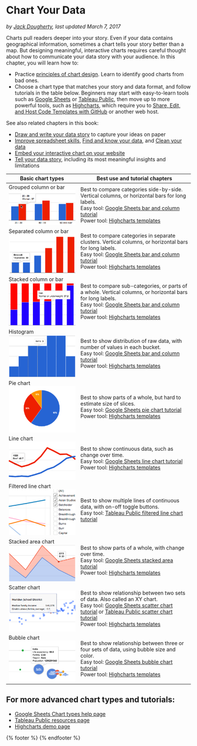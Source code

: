 # Chart Your Data
*by [Jack Dougherty](../introduction/who.md), last updated March 7, 2017*

Charts pull readers deeper into your story. Even if your data contains geographical information, sometimes a chart tells your story better than a map. But designing meaningful, interactive charts requires careful thought about how to communicate your data story with your audience. In this chapter, you will learn how to:
- Practice [principles of chart design](design). Learn to identify good charts from bad ones.
- Choose a chart type that matches your story and data format, and follow tutorials in the table below. Beginners may start with easy-to-learn tools such as [Google Sheets](google-sheets) or [Tableau Public](tableau-public), then move up to more powerful tools, such as [Highcharts](../highcharts), which require you to [Share, Edit, and Host Code Templates with GitHub](../github) or another web host.

See also related chapters in this book:
- [Draw and write your data story](../../choose/draw) to capture your ideas on paper
- [Improve spreadsheet skills](../spreadsheet), [Find and know your data](../find), and [Clean your data](../clean)
- [Embed your interactive chart on your website](../embed)
- [Tell your data story](../story), including its most meaningful insights and limitations

| Basic chart types | Best use and tutorial chapters |
| --- | --- |
| Grouped column or bar<br> ![](chart-grouped-column.png) | Best to compare categories side-by-side. Vertical columns, or horizontal bars for long labels. <br>Easy tool: [Google Sheets bar and column tutorial](column-bar-google)<br>Power tool: [Highcharts templates](../highcharts/) |
| Separated column or bar<br> ![](chart-separated-column.png) | Best to compare categories in separate clusters. Vertical columns, or horizontal bars for long labels.<br>Easy tool: [Google Sheets bar and column tutorial](column-bar-google)<br>Power tool: [Highcharts templates](../highcharts/) |
| Stacked column or bar<br> ![](chart-stacked-column.png) | Best to compare sub-categories, or parts of a whole. Vertical columns, or horizontal bars for long labels.<br>Easy tool: [Google Sheets bar and column tutorial](column-bar-google)<br>Power tool: [Highcharts templates](../highcharts/) |
| Histogram<br> ![](chart-histogram.png) | Best to show distribution of raw data, with number of values in each bucket.<br>Easy tool: [Google Sheets bar and column tutorial](column-bar-google)<br>Power tool: [Highcharts templates](../highcharts/) |
| Pie chart<br> ![](chart-pie.png) | Best to show parts of a whole, but hard to estimate size of slices.<br>Easy tool: [Google Sheets pie chart tutorial](pie-line-area-google)<br>Power tool: [Highcharts templates](../highcharts/) |
| Line chart<br> ![](chart-line.png) | Best to show continuous data, such as change over time.<br>Easy tool: [Google Sheets line chart tutorial](pie-line-area-google)<br>Power tool: [Highcharts templates](../highcharts/) |
| Filtered line chart <br> ![](chart-filtered-line.png) | Best to show multiple lines of continuous data, with on-off toggle buttons. <br>Easy tool: [Tableau Public filtered line chart tutorial](filtered-line-chart-tableau) |
| Stacked area chart<br> ![](chart-stacked-area.png) | Best to show parts of a whole, with change over time. <br>Easy tool: [Google Sheets stacked area tutorial](pie-line-area-google)<br>Power tool: [Highcharts templates](../highcharts/) |
| Scatter chart <br> ![](chart-scatter.png) | Best to show relationship between two sets of data. Also called an XY chart. <br>Easy tool: [Google Sheets scatter chart tutorial](scatter-bubble-google) or [Tableau Public scatter chart tutorial](scatter-chart-tableau-public/)<br>Power tool: [Highcharts templates](../highcharts) |
| Bubble chart <br> ![](chart-bubble.png) | Best to show relationship between three or four sets of data, using bubble size and color.<br>Easy tool: [Google Sheets bubble chart tutorial](scatter-bubble-google)<br>Power tool: [Highcharts templates](../highcharts/) |

## For more advanced chart types and tutorials:
- [Google Sheets Chart types help page](https://support.google.com/docs/answer/190718)
- [Tableau Public resources page](https://public.tableau.com/en-us/s/resources)
- [Highcharts demo page](http://www.highcharts.com/demo)

{% footer %}
{% endfooter %}
